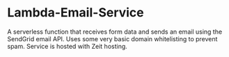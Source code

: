 # Lambda-Email-Service

A serverless function that receives form data and sends an email using the SendGrid email API. Uses some very basic domain whitelisting to prevent spam. Service is hosted with Zeit hosting.
